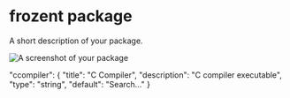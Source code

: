 # frozent package

A short description of your package.

![A screenshot of your package](https://f.cloud.github.com/assets/69169/2290250/c35d867a-a017-11e3-86be-cd7c5bf3ff9b.gif)

"ccompiler": {
  "title": "C Compiler",
  "description": "C compiler executable",
  "type": "string",
  "default": "Search..."
}
